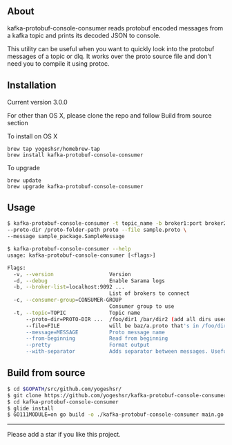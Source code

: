 
## About
kafka-protobuf-console-consumer reads protobuf encoded messages from a kafka topic and prints its decoded JSON to console.

This utility can be useful when you want to quickly look into the protobuf messages of a topic or dlq. It works over the proto source file and don't need you to compile it using protoc.

## Installation
Current version 3.0.0

For other than OS X, please clone the repo and follow Build from source section

To install on OS X
```
brew tap yogeshsr/homebrew-tap
brew install kafka-protobuf-console-consumer
```  
To upgrade
```
brew update
brew upgrade kafka-protobuf-console-consumer
```

## Usage
``` sh
$ kafka-protobuf-console-consumer -t topic_name -b broker1:port broker2:port \
--proto-dir /proto-folder-path proto --file sample.proto \
--message sample_package.SampleMessage

$ kafka-protobuf-console-consumer --help
usage: kafka-protobuf-console-consumer [<flags>]

Flags:
  -v, --version                  Version
  -d, --debug                    Enable Sarama logs
  -b, --broker-list=localhost:9092 ...
                                 List of brokers to connect
  -c, --consumer-group=CONSUMER-GROUP
                                 Consumer group to use
  -t, --topic=TOPIC              Topic name
      --proto-dir=PROTO-DIR ...  /foo/dir1 /bar/dir2 (add all dirs used by imports)
      --file=FILE                will be baz/a.proto that's in /foo/dir1/baz/a.proto
      --message=MESSAGE          Proto message name
      --from-beginning           Read from beginning
      --pretty                   Format output
      --with-separator           Adds separator between messages. Useful with --pretty
```

## Build from source
``` sh
$ cd $GOPATH/src/github.com/yogeshsr/
$ git clone https://github.com/yogeshsr/kafka-protobuf-console-consumer.git
$ cd kafka-protobuf-console-consumer
$ glide install
$ GO111MODULE=on go build -o ./kafka-protobuf-console-consumer main.go
```

---
Please add a star if you like this project.
